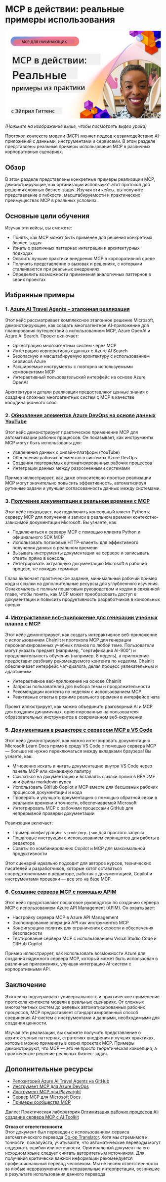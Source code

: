 <!--
CO_OP_TRANSLATOR_METADATA:
{
  "original_hash": "61a160248efabe92b09d7b08293d17db",
  "translation_date": "2025-08-18T13:07:01+00:00",
  "source_file": "09-CaseStudy/README.md",
  "language_code": "ru"
}
-->
# MCP в действии: реальные примеры использования

[![MCP в действии: реальные примеры использования](../../../translated_images/10.3262cc80b4de5071fde8ba74c5c5d6738a0a9f398dcc0423f0210f632e2238b8.ru.png)](https://youtu.be/IxshWb2Az5w)

_(Нажмите на изображение выше, чтобы посмотреть видео урока)_

Протокол контекста модели (MCP) меняет подход к взаимодействию AI-приложений с данными, инструментами и сервисами. В этом разделе представлены реальные примеры использования MCP в различных корпоративных сценариях.

## Обзор

В этом разделе представлены конкретные примеры реализации MCP, демонстрирующие, как организации используют этот протокол для решения сложных бизнес-задач. Изучая эти кейсы, вы получите представление о гибкости, масштабируемости и практических преимуществах MCP в реальных условиях.

## Основные цели обучения

Изучая эти кейсы, вы сможете:

- Понять, как MCP может быть применен для решения конкретных бизнес-задач
- Узнать о различных паттернах интеграции и архитектурных подходах
- Освоить лучшие практики внедрения MCP в корпоративной среде
- Получить представление о вызовах и решениях, с которыми сталкиваются при реальных внедрениях
- Определить возможности применения аналогичных паттернов в своих проектах

## Избранные примеры

### 1. [Azure AI Travel Agents – эталонная реализация](./travelagentsample.md)

Этот кейс рассматривает комплексное эталонное решение Microsoft, демонстрирующее, как создать многоагентное AI-приложение для планирования путешествий с использованием MCP, Azure OpenAI и Azure AI Search. Проект включает:

- Оркестрацию многоагентных систем через MCP
- Интеграцию корпоративных данных с Azure AI Search
- Безопасную и масштабируемую архитектуру с использованием сервисов Azure
- Расширяемые инструменты с повторно используемыми компонентами MCP
- Интерактивный пользовательский интерфейс на основе Azure OpenAI

Архитектура и детали реализации предоставляют ценные знания о создании сложных многоагентных систем с MCP в качестве координационного слоя.

### 2. [Обновление элементов Azure DevOps на основе данных YouTube](./UpdateADOItemsFromYT.md)

Этот кейс демонстрирует практическое применение MCP для автоматизации рабочих процессов. Он показывает, как инструменты MCP могут быть использованы для:

- Извлечения данных с онлайн-платформ (YouTube)
- Обновления рабочих элементов в системах Azure DevOps
- Создания повторяемых автоматизированных рабочих процессов
- Интеграции данных между разрозненными системами

Пример иллюстрирует, как даже относительно простые реализации MCP могут значительно повысить эффективность, автоматизируя рутинные задачи и улучшая согласованность данных между системами.

### 3. [Получение документации в реальном времени с MCP](./docs-mcp/README.md)

Этот кейс показывает, как подключить консольный клиент Python к серверу MCP для получения и записи в реальном времени контекстно-зависимой документации Microsoft. Вы узнаете, как:

- Подключиться к серверу MCP с помощью клиента Python и официального SDK MCP
- Использовать потоковые HTTP-клиенты для эффективного получения данных в реальном времени
- Вызывать инструменты документации на сервере и записывать ответы прямо в консоль
- Интегрировать актуальную документацию Microsoft в рабочий процесс, не покидая терминал

Глава включает практическое задание, минимальный рабочий пример кода и ссылки на дополнительные ресурсы для углубленного изучения. Ознакомьтесь с полным пошаговым руководством и кодом в связанной главе, чтобы понять, как MCP может преобразовать доступ к документации и повысить продуктивность разработчиков в консольных средах.

### 4. [Интерактивное веб-приложение для генерации учебных планов с MCP](./docs-mcp/README.md)

Этот кейс демонстрирует, как создать интерактивное веб-приложение с использованием Chainlit и протокола MCP для генерации персонализированных учебных планов по любой теме. Пользователи могут указать предмет (например, "сертификация AI-900") и продолжительность обучения (например, 8 недель), а приложение предоставит разбивку рекомендуемого контента по неделям. Chainlit обеспечивает интерфейс чат-диалога, делая процесс увлекательным и адаптивным.

- Интерактивное веб-приложение на основе Chainlit
- Запросы пользователей для выбора темы и продолжительности
- Рекомендации контента по неделям с использованием MCP
- Реактивные ответы в режиме реального времени в интерфейсе чата

Проект иллюстрирует, как можно объединить разговорный AI и MCP для создания динамичных, ориентированных на пользователя образовательных инструментов в современном веб-окружении.

### 5. [Документация в редакторе с сервером MCP в VS Code](./docs-mcp/README.md)

Этот кейс демонстрирует, как можно интегрировать документацию Microsoft Learn Docs прямо в среду VS Code с помощью сервера MCP — больше не нужно переключаться между вкладками браузера! Вы узнаете, как:

- Мгновенно искать и читать документацию внутри VS Code через панель MCP или командную палитру
- Ссылаться на документацию и вставлять ссылки прямо в README или файлы markdown курса
- Использовать GitHub Copilot и MCP вместе для бесшовных рабочих процессов документации и кода
- Проверять и улучшать документацию с помощью обратной связи в реальном времени и точности, обеспечиваемой Microsoft
- Интегрировать MCP с рабочими процессами GitHub для непрерывной проверки документации

Реализация включает:

- Пример конфигурации `.vscode/mcp.json` для простого запуска
- Пошаговые инструкции с использованием скриншотов для работы в редакторе
- Советы по комбинированию Copilot и MCP для максимальной продуктивности

Этот сценарий идеально подходит для авторов курсов, технических писателей и разработчиков, которые хотят оставаться сосредоточенными в редакторе, работая с документацией, Copilot и инструментами проверки — все это на базе MCP.

### 6. [Создание сервера MCP с помощью APIM](./apimsample.md)

Этот кейс предоставляет пошаговое руководство по созданию сервера MCP с использованием Azure API Management (APIM). Он охватывает:

- Настройку сервера MCP в Azure API Management
- Экспонирование операций API как инструментов MCP
- Конфигурацию политик для ограничения скорости и обеспечения безопасности
- Тестирование сервера MCP с использованием Visual Studio Code и GitHub Copilot

Пример иллюстрирует, как использовать возможности Azure для создания надежного сервера MCP, который может быть использован в различных приложениях, улучшая интеграцию AI-систем с корпоративными API.

## Заключение

Эти кейсы подчеркивают универсальность и практическое применение протокола контекста модели в реальных сценариях. От сложных многоагентных систем до целевых автоматизированных рабочих процессов, MCP предоставляет стандартизированный способ соединения AI-систем с инструментами и данными, необходимыми для создания ценности.

Изучая эти реализации, вы сможете получить представление о архитектурных паттернах, стратегиях внедрения и лучших практиках, которые можно применить в своих проектах MCP. Примеры демонстрируют, что MCP — это не просто теоретическая концепция, а практическое решение реальных бизнес-задач.

## Дополнительные ресурсы

- [Репозиторий Azure AI Travel Agents на GitHub](https://github.com/Azure-Samples/azure-ai-travel-agents)
- [Инструмент MCP для Azure DevOps](https://github.com/microsoft/azure-devops-mcp)
- [Инструмент MCP для Playwright](https://github.com/microsoft/playwright-mcp)
- [Сервер MCP для Microsoft Docs](https://github.com/MicrosoftDocs/mcp)
- [Примеры сообщества MCP](https://github.com/microsoft/mcp)

Далее: Практическая лаборатория [Оптимизация рабочих процессов AI: создание сервера MCP с AI Toolkit](../10-StreamliningAIWorkflowsBuildingAnMCPServerWithAIToolkit/README.md)

**Отказ от ответственности**:  
Этот документ был переведен с использованием сервиса автоматического перевода [Co-op Translator](https://github.com/Azure/co-op-translator). Хотя мы стремимся к точности, пожалуйста, учитывайте, что автоматические переводы могут содержать ошибки или неточности. Оригинальный документ на его исходном языке следует считать авторитетным источником. Для получения критически важной информации рекомендуется профессиональный перевод человеком. Мы не несем ответственности за любые недоразумения или неправильные интерпретации, возникшие в результате использования данного перевода.